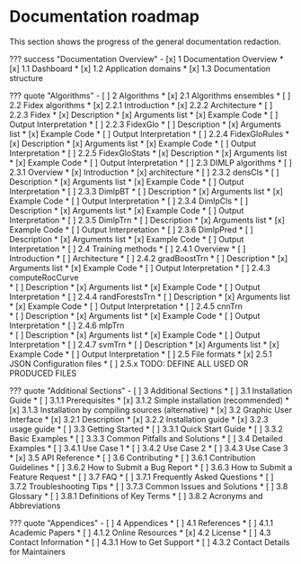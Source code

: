 # Documentation roadmap

This section shows the progress of the general documentation redaction.

??? success "Documentation Overview"
    - [x] 1 Documentation Overview
        * [x] 1.1 Dashboard
        * [x] 1.2 Application domains
        * [x] 1.3 Documentation structure

??? quote "Algorithms"
    - [ ] 2 Algorithms
        * [x] 2.1 Algorithms ensembles
        * [ ] 2.2 Fidex algorithms
            * [x] 2.2.1 Introduction
            * [x] 2.2.2 Architecture
            * [ ] 2.2.3 Fidex
                * [x] Description
                * [x] Arguments list
                * [x] Example Code
                * [ ] Output Interpretation
            * [ ] 2.2.3 FidexGlo
                * [ ] Description
                * [x] Arguments list
                * [x] Example Code
                * [ ] Output Interpretation
            * [ ] 2.2.4 FidexGloRules
                * [x] Description
                * [x] Arguments list
                * [x] Example Code
                * [ ] Output Interpretation
            * [ ] 2.2.5 FidexGloStats
                * [x] Description
                * [x] Arguments list
                * [x] Example Code
                * [ ] Output Interpretation
        * [ ] 2.3 DIMLP algorithms 
            * [ ] 2.3.1 Overview
                * [x] Introduction
                * [x] architecture
            * [ ] 2.3.2 densCls
                * [ ] Description
                * [x] Arguments list
                * [x] Example Code
                * [ ] Output Interpretation
            * [ ] 2.3.3 DimlpBT
                * [ ] Description
                * [x] Arguments list
                * [x] Example Code
                * [ ] Output Interpretation
            * [ ] 2.3.4 DimlpCls
                * [ ] Description
                * [x] Arguments list
                * [x] Example Code
                * [ ] Output Interpretation
            * [ ] 2.3.5 DimlpTrn
                * [ ] Description
                * [x] Arguments list
                * [x] Example Code
                * [ ] Output Interpretation
            * [ ] 2.3.6 DimlpPred
                * [ ] Description
                * [x] Arguments list
                * [x] Example Code
                * [ ] Output Interpretation
        * [ ] 2.4 Training methods
            * [ ] 2.4.1 Overview
                * [ ] Introduction 
                * [ ] Architecture
            * [ ] 2.4.2 gradBoostTrn
                * [ ] Description
                * [x] Arguments list
                * [x] Example Code
                * [ ] Output Interpretation
            * [ ] 2.4.3 computeRocCurve      
                * [ ] Description
                * [x] Arguments list
                * [x] Example Code
                * [ ] Output Interpretation
            * [ ] 2.4.4 randForestsTrn
                * [ ] Description
                * [x] Arguments list
                * [x] Example Code
                * [ ] Output Interpretation
            * [ ] 2.4.5 cnnTrn    
                * [ ] Description
                * [x] Arguments list
                * [x] Example Code
                * [ ] Output Interpretation
            * [ ] 2.4.6 mlpTrn   
                * [ ] Description
                * [x] Arguments list
                * [x] Example Code
                * [ ] Output Interpretation
            * [ ] 2.4.7 svmTrn
                * [ ] Description
                * [x] Arguments list
                * [x] Example Code
                * [ ] Output Interpretation
        * [ ] 2.5 File formats
            * [x] 2.5.1 JSON Configuration files
            * [ ] 2.5.x TODO: DEFINE ALL USED OR PRODUCED FILES

??? quote "Additional Sections"
    - [ ] 3 Additional Sections
        * [ ] 3.1 Installation Guide
            * [ ] 3.1.1 Prerequisites
            * [x] 3.1.2 Simple installation (recommended)
            * [x] 3.1.3 Installation by compiling sources (alternative)
        * [x] 3.2 Graphic User Interface
            * [x] 3.2.1 Description
            * [x] 3.2.2 Installation guide
            * [x] 3.2.3 usage guide
        * [ ] 3.3 Getting Started
            * [ ] 3.3.1 Quick Start Guide
            * [ ] 3.3.2 Basic Examples
            * [ ] 3.3.3 Common Pitfalls and Solutions
        * [ ] 3.4 Detailed Examples
            * [ ] 3.4.1 Use Case 1
            * [ ] 3.4.2 Use Case 2
            * [ ] 3.4.3 Use Case 3
        * [x] 3.5 API Reference
        * [ ] 3.6 Contributing
            * [ ] 3.6.1 Contribution Guidelines
            * [ ] 3.6.2 How to Submit a Bug Report
            * [ ] 3.6.3 How to Submit a Feature Request
        * [ ] 3.7 FAQ
            * [ ] 3.7.1 Frequently Asked Questions
            * [ ] 3.7.2 Troubleshooting Tips
            * [ ] 3.7.3 Common Issues and Solutions
        * [ ] 3.8 Glossary
            * [ ] 3.8.1 Definitions of Key Terms
            * [ ] 3.8.2 Acronyms and Abbreviations

??? quote "Appendices"
    - [ ] 4 Appendices
        * [ ] 4.1 References
            * [ ] 4.1.1 Academic Papers
            * [ ] 4.1.2 Online Resources
        * [x] 4.2 License
        * [ ] 4.3 Contact Information
            * [ ] 4.3.1 How to Get Support
            * [ ] 4.3.2 Contact Details for Maintainers